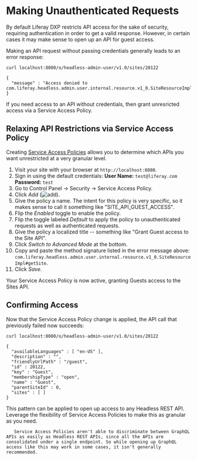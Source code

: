 # Making Unauthenticated Requests

By default Liferay DXP restricts API access for the sake of security, requiring authentication in order to get a valid response. However, in certain cases it may make sense to open up an API for guest access.

Making an API request without passing credentials generally leads to an error response:

```
curl localhost:8080/o/headless-admin-user/v1.0/sites/20122
```

```
{
  "message" : "Access denied to com.liferay.headless.admin.user.internal.resource.v1_0.SiteResourceImpl#getSite"
}
```

If you need access to an API without credentials, then grant unresricted access via a Service Access Policy.

## Relaxing API Restrictions via Service Access Policy

Creating [Service Access Policies](../../installation-and-upgrades/securing-liferay/securing-web-services/setting-service-access-policies.md) allows you to determine which APIs you want unrestricted at a very granular level.

1. Visit your site with your browser at `http://localhost:8080`.
1. Sign in using the default credentials:
   **User Name:** `test@liferay.com`
   **Password:** `test`
1. Go to Control Panel &rarr; Security &rarr; Service Access Policy.
1. Click *Add* (![add](../../../images/icon-add.png)).
1. Give the policy a name. The intent for this policy is very specific, so it makes sense to call it something like "SITE_API_GUEST_ACCESS".
1. Flip the *Enabled* toggle to enable the policy.
1. Flip the toggle labeled *Default* to apply the policy to unauthenticated requests as well as authenticated requests.
1. Give the policy a localized title -- something like "Grant Guest access to the Site API".
1. Click *Switch to Advanced Mode* at the bottom.
1. Copy and paste the method signature listed in the error message above: `com.liferay.headless.admin.user.internal.resource.v1_0.SiteResourceImpl#getSite`.
1. Click *Save*.

Your Service Access Policy is now active, granting Guests access to the Sites API.

## Confirming Access

Now that the Service Access Policy change is applied, the API call that previously failed now succeeds:

```
curl localhost:8080/o/headless-admin-user/v1.0/sites/20122
```

```
{
  "availableLanguages" : [ "en-US" ],
  "description" : "",
  "friendlyUrlPath" : "/guest",
  "id" : 20122,
  "key" : "Guest",
  "membershipType" : "open",
  "name" : "Guest",
  "parentSiteId" : 0,
  "sites" : [ ]
}
```

This pattern can be applied to open up access to any Headless REST API. Leverage the flexibility of Service Access Policies to make this as granular as you need.

```note::
   Service Access Policies aren't able to discriminate between GraphQL APIs as easily as Headless REST APIs, since all the APIs are consolidated under a single endpoint. So while opening up GraphQL access like this may work in some cases, it isn't generally recommended.
   ```